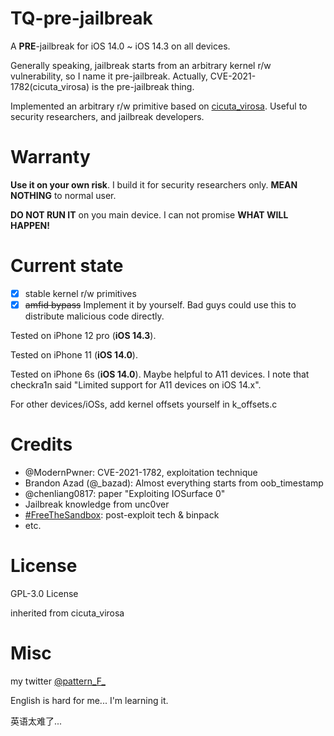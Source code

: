 # TQ-pre-jailbreak

A **PRE**-jailbreak for iOS 14.0 ~ iOS 14.3 on all devices.

Generally speaking, jailbreak starts from an arbitrary kernel r/w vulnerability, so I name it pre-jailbreak. Actually, CVE-2021-1782(cicuta\_virosa) is the pre-jailbreak thing.

Implemented an arbitrary r/w primitive based on [cicuta\_virosa](https://github.com/ModernPwner/cicuta_virosa). Useful to security researchers, and jailbreak developers.

# Warranty

**Use it on your own risk**. I build it for security researchers only. **MEAN NOTHING** to normal user.

**DO NOT RUN IT** on you main device. I can not promise **WHAT WILL HAPPEN!**

# Current state

- [x] stable kernel r/w primitives
- [x] ~~amfid bypass~~ Implement it by yourself. Bad guys could use this to distribute malicious code directly.

Tested on iPhone 12 pro (**iOS 14.3**).

Tested on iPhone 11 (**iOS 14.0**).

Tested on iPhone 6s (**iOS 14.0**). Maybe helpful to A11 devices. I note that checkra1n said "Limited support for A11 devices on iOS 14.x".

For other devices/iOSs, add kernel offsets yourself in k\_offsets.c

# Credits

- @ModernPwner: CVE-2021-1782, exploitation technique
- Brandon Azad (@\_bazad): Almost everything starts from oob\_timestamp
- @chenliang0817: paper "Exploiting IOSurface 0"
- Jailbreak knowledge from unc0ver
- [#FreeTheSandbox](https://github.com/ZecOps/FreeTheSandbox_LPE_POC_13.7): post-exploit tech & binpack
- etc.

# License

GPL-3.0 License

inherited from cicuta\_virosa

# Misc

my twitter [@pattern\_F\_](https://twitter.com/pattern_F_)

English is hard for me... I'm learning it.

英语太难了...
